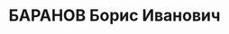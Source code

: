 ---
title: БАРАНОВ Борис Иванович
description: '1911 року народження, м. Донецьк, українець, освіта середня, безпартійний.
  Начальник ВДС 2-го батальйону 13-їавіабригади. Проживав: м. Київ, вул. Інститутська,
  буд. № 12, кв. 8.

  Заарештований 1 вересня 1937 року. Засуджений виїзною сесією військової колегії
  Верховного Суду СРСР до розстрілу з конфіскацією майна. Вирок приведений до виконання
  у м. Київі 27 грудня 1937 року.

  Реабілітований у 1959 році.'
---